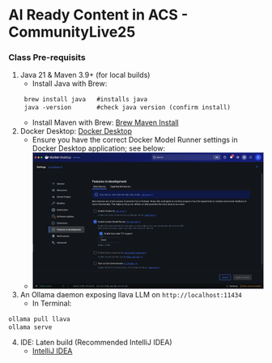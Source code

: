 # AI Ready Content in ACS - CommunityLive25

### Class Pre-requisits
1. Java 21 & Maven 3.9+ (for local builds)
   - Install Java with Brew:
   ```
    brew install java   #installs java
    java -version       #check java version (confirm install)
   ```
   - Install Maven with Brew: [Brew Maven Install](https://formulae.brew.sh/formula/maven)
2. Docker Desktop: [Docker Desktop](https://www.docker.com/get-started/)
   - Ensure you have the correct Docker Model Runner settings in Docker Desktop application; see below:
   - ![alt text](images/docker-desktop-settings.jpeg "Proper Docker Settings for Model Runner")
3. An Ollama daemon exposing llava LLM on ```http://localhost:11434```
   - In Terminal:
```
ollama pull llava
ollama serve
```
4. IDE: Laten build (Recommended IntelliJ IDEA)
   - [IntelliJ IDEA](https://www.jetbrains.com/help/idea/installation-guide.html#)


 
